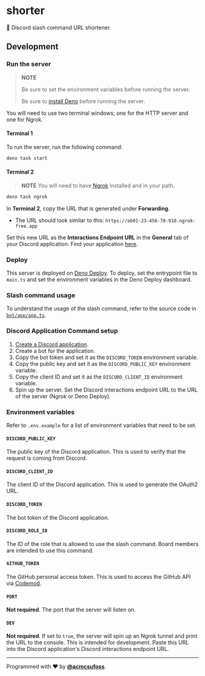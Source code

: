 # shorter

🔗 Discord slash command URL shortener.

## Development

### Run the server

> **NOTE**
>
> Be sure to set the environment variables before running the server.
>
> Be sure to [install Deno](https://deno.land/install) before running the
> server.

You will need to use two terminal windows; one for the HTTP server and one for
Ngrok.

#### Terminal 1

To run the server, run the following command:

```bash
deno task start
```

#### Terminal 2

> **NOTE** You will need to have
> [Ngrok](https://dashboard.ngrok.com/get-started/setup) installed and in your
> path.

```bash
deno task ngrok
```

In **Terminal 2**, copy the URL that is generated under **Forwarding**.

- The URL should look similar to this:
  `https://ab01-23-456-78-910.ngrok-free.app`

Set this new URL as the **Interactions Endpoint URL** in the **General** tab of
your Discord application. Find your application
[here](https://discord.com/developers/applications).

### Deploy

This server is deployed on [Deno Deploy](https://deno.com/deploy). To deploy,
set the entrypoint file to `main.ts` and set the environment variables in the
Deno Deploy dashboard.

### Slash command usage

To understand the usage of the slash command, refer to the source code in
[`bot/app/app.ts`](bot/app/app.ts).

### Discord Application Command setup

1. [Create a Discord application](https://discord.com/developers/applications).
1. Create a bot for the application.
1. Copy the bot token and set it as the `DISCORD_TOKEN` environment variable.
1. Copy the public key and set it as the `DISCORD_PUBLIC_KEY` environment
   variable.
1. Copy the client ID and set it as the `DISCORD_CLIENT_ID` environment
   variable.
1. Spin up the server. Set the Discord interactions endpoint URL to the URL of
   the server (Ngrok or Deno Deploy).

### Environment variables

Refer to `.env.example` for a list of environment variables that need to be set.

#### `DISCORD_PUBLIC_KEY`

The public key of the Discord application. This is used to verify that the
request is coming from Discord.

#### `DISCORD_CLIENT_ID`

The client ID of the Discord application. This is used to generate the OAuth2
URL.

#### `DISCORD_TOKEN`

The bot token of the Discord application.

#### `DISCORD_ROLE_ID`

The ID of the role that is allowed to use the slash command. Board members are
intended to use this command.

#### `GITHUB_TOKEN`

The GitHub personal access token. This is used to access the GitHub API via
[Codemod](https://deno.land/x/codemod).

#### `PORT`

**Not required**. The port that the server will listen on.

#### `DEV`

**Not required**. If set to `true`, the server will spin up an Ngrok tunnel and
print the URL to the console. This is intended for development. Paste this URL
into the Discord application's Discord interactions endpoint URL.

---

Programmed with ❤️ by [**@acmcsufoss**](https://oss.acmcsuf.com/).
